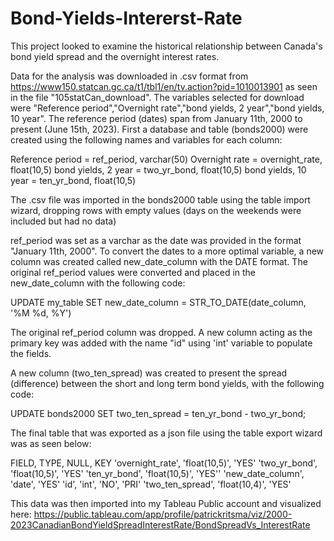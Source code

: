 # Bond-Yields-Intererst-Rate
This project looked to examine the historical relationship between Canada's bond yield spread and the overnight interest rates. 

Data for the analysis was downloaded in .csv format from https://www150.statcan.gc.ca/t1/tbl1/en/tv.action?pid=1010013901 as seen in the file "105statCan_download".
The variables selected for download were "Reference period","Overnight rate","bond yields, 2 year","bond yields, 10 year". The reference period (dates) span from January 11th, 2000 to present (June 15th, 2023). 
First a database and table (bonds2000) were created using the following names and variables for each column:

Reference period = ref_period, varchar(50)
Overnight rate = overnight_rate, float(10,5)
bond yields, 2 year = two_yr_bond, float(10,5)
bond yields, 10 year = ten_yr_bond, float(10,5)

The .csv file was imported in the bonds2000 table using the table import wizard, dropping rows with empty values (days on the weekends were included but had no data)

ref_period was set as a varchar as the date was provided in the format "January 11th, 2000". To convert the dates to a more optimal variable, a new column was created called new_date_column with the DATE format. 
The original ref_period values were converted and placed in the new_date_column with the following code: 

UPDATE my_table
SET new_date_column = STR_TO_DATE(date_column, '%M %d, %Y')

The original ref_period column was dropped. A new column acting as the primary key was added with the name "id" using 'int' variable to populate the fields. 

A new column (two_ten_spread) was created to present the spread (difference) between the short and long term bond yields, with the following code:

UPDATE bonds2000 SET two_ten_spread = ten_yr_bond - two_yr_bond;


The final table that was exported as a json file using the table export wizard was as seen below:

FIELD, TYPE, NULL, KEY
'overnight_rate', 'float(10,5)', 'YES'
'two_yr_bond', 'float(10,5)', 'YES'
'ten_yr_bond', 'float(10,5)', 'YES''
'new_date_column', 'date', 'YES'
'id', 'int', 'NO', 'PRI'
'two_ten_spread', 'float(10,4)', 'YES'

This data was then imported into my Tableau Public account and visualized here:
https://public.tableau.com/app/profile/patrickritsma/viz/2000-2023CanadianBondYieldSpreadInterestRate/BondSpreadVs_InterestRate

